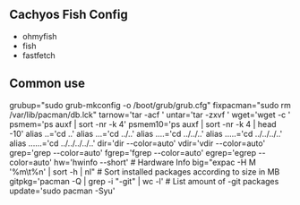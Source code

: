 ## Cachyos Fish Config

- ohmyfish
- fish
- fastfetch

## Common use
grubup="sudo grub-mkconfig -o /boot/grub/grub.cfg"
fixpacman="sudo rm /var/lib/pacman/db.lck"
tarnow='tar -acf '
untar='tar -zxvf '
wget='wget -c '
psmem='ps auxf | sort -nr -k 4'
psmem10='ps auxf | sort -nr -k 4 | head -10'
alias ..='cd ..'
alias ...='cd ../..'
alias ....='cd ../../..'
alias .....='cd ../../../..'
alias ......='cd ../../../../..'
dir='dir --color=auto'
vdir='vdir --color=auto'
grep='grep --color=auto'
fgrep='fgrep --color=auto'
egrep='egrep --color=auto'
hw='hwinfo --short'                                   # Hardware Info
big="expac -H M '%m\t%n' | sort -h | nl"              # Sort installed packages according to size in MB
gitpkg='pacman -Q | grep -i "\-git" | wc -l'          # List amount of -git packages
update='sudo pacman -Syu'

